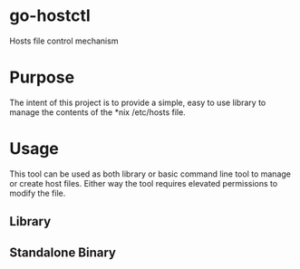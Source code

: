 # go-hostctl
Hosts file control mechanism

# Purpose
The intent of this project is to provide a simple, easy to use library to manage the contents of the *nix /etc/hosts file.

# Usage
This tool can be used as both library or basic command line tool to manage or create host files. Either way the tool
requires elevated permissions to modify the file.

## Library 

## Standalone Binary
